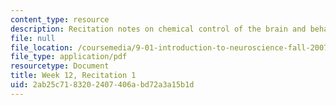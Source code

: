 ```yaml
---
content_type: resource
description: Recitation notes on chemical control of the brain and behavior.
file: null
file_location: /coursemedia/9-01-introduction-to-neuroscience-fall-2007/2ab25c7183202407406abd72a3a15b1d_wk12_sechand1119.pdf
file_type: application/pdf
resourcetype: Document
title: Week 12, Recitation 1
uid: 2ab25c71-8320-2407-406a-bd72a3a15b1d
---
```

